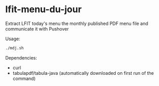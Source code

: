 # lfit-menu-du-jour

Extract LFIT today's menu the monthly published PDF menu file and communicate it with Pushover

Usage:
```bash
./mdj.sh
```

Dependencies:
- curl
- tabulapdf/tabula-java (automatically downloaded on first run of the command)

